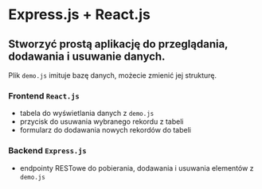 # Express.js + React.js

## Stworzyć prostą aplikację do przeglądania, dodawania i usuwanie danych.

Plik `demo.js` imituje bazę danych, możecie zmienić jej strukturę.

### Frontend `React.js`

- tabela do wyświetlania danych z `demo.js`
- przycisk do usuwania wybranego rekordu z tabeli
- formularz do dodawania nowych rekordów do tabeli

### Backend `Express.js`

- endpointy RESTowe do pobierania, dodawania i usuwania elementów z `demo.js`
